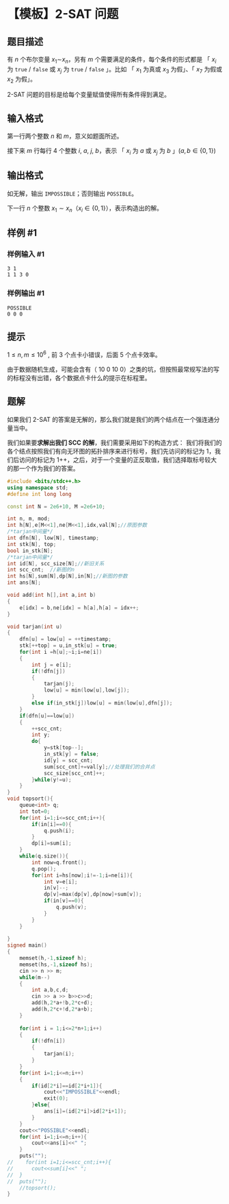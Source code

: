 # 【模板】2-SAT 问题

## 题目描述

有 $n$ 个布尔变量 $x_1$$\sim$$x_n$，另有 $m$ 个需要满足的条件，每个条件的形式都是 「 $x_i$ 为 `true` / `false` 或 $x_j$ 为 `true` / `false` 」。比如 「 $x_1$ 为真或 $x_3$ 为假」、「 $x_7$ 为假或 $x_2$ 为假」。

2-SAT 问题的目标是给每个变量赋值使得所有条件得到满足。

## 输入格式

第一行两个整数 $n$ 和 $m$，意义如题面所述。

接下来 $m$ 行每行 $4$ 个整数 $i$, $a$, $j$, $b$，表示 「 $x_i$ 为 $a$ 或 $x_j$ 为 $b$ 」($a, b\in \{0,1\}$)

## 输出格式

如无解，输出 `IMPOSSIBLE`；否则输出 `POSSIBLE`。

下一行 $n$ 个整数 $x_1\sim x_n$（$x_i\in\{0,1\}$），表示构造出的解。

## 样例 #1

### 样例输入 #1

```
3 1
1 1 3 0
```

### 样例输出 #1

```
POSSIBLE
0 0 0
```

## 提示

$1\leq n, m\leq 10^6$ , 前 $3$ 个点卡小错误，后面 $5$ 个点卡效率。

由于数据随机生成，可能会含有（ 10 0 10 0）之类的坑，但按照最常规写法的写的标程没有出错，各个数据点卡什么的提示在标程里。

## 题解
如果我们 2-SAT 的答案是无解的，那么我们就是我们的两个结点在一个强连通分量当中。

我们如果要**求解出我们 SCC 的解**，我们需要采用如下的构造方式：
我们将我们的各个结点按照我们有向无环图的拓扑排序来进行标号，我们先访问的标记为 1，我们后访问的标记为 1++，之后，对于一个变量的正反取值，我们选择取标号较大的那一个作为我们的答案。


```cpp
#include <bits/stdc++.h>
using namespace std;
#define int long long

const int N = 2e6+10, M =2e6+10;

int n, m, mod;
int h[N],e[M<<1],ne[M<<1],idx,val[N];//原图参数 
/*tarjan中间量*/
int dfn[N], low[N], timestamp;
int stk[N], top;
bool in_stk[N];
/*tarjan中间量*/
int id[N], scc_size[N];//新旧关系 
int scc_cnt;  //新图的n 
int hs[N],sum[N],dp[N],in[N];//新图的参数 
int ans[N]; 

void add(int h[],int a,int b)
{
    e[idx] = b,ne[idx] = h[a],h[a] = idx++;
}

void tarjan(int u)
{
    dfn[u] = low[u] = ++timestamp;
    stk[++top] = u,in_stk[u] = true;
    for(int i =h[u];~i;i=ne[i])
    {
        int j = e[i];
        if(!dfn[j])
        {
            tarjan(j);
            low[u] = min(low[u],low[j]);
        }
        else if(in_stk[j])low[u] = min(low[u],dfn[j]);
    }
    if(dfn[u]==low[u])
    {
        ++scc_cnt;
        int y;
        do{
            y=stk[top--];
            in_stk[y] = false;
            id[y] = scc_cnt;
            sum[scc_cnt]+=val[y];//处理我们的合并点 
            scc_size[scc_cnt]++;
        }while(y!=u);
    }
}
void topsort(){
	queue<int> q;
	int tot=0;
	for(int i=1;i<=scc_cnt;i++){
		if(in[i]==0){
			q.push(i);
		}
		dp[i]=sum[i];
	}
	while(q.size()){
		int now=q.front();
		q.pop();
		for(int i=hs[now];i!=-1;i=ne[i]){
			int v=e[i];
			in[v]--;
			dp[v]=max(dp[v],dp[now]+sum[v]);
			if(in[v]==0){
				q.push(v);
			}
		}
	}
	
}
signed main()
{
    memset(h,-1,sizeof h);
    memset(hs,-1,sizeof hs);
    cin >> n >> m;
    while(m--)
    {
        int a,b,c,d;
        cin >> a >> b>>c>>d;
        add(h,2*a+!b,2*c+d);
        add(h,2*c+!d,2*a+b);
    }
   
    for(int i = 1;i<=2*n+1;i++)
    {
        if(!dfn[i])
        {
            tarjan(i);
        }
    }
    for(int i=1;i<=n;i++)
    {
        if(id[2*i]==id[2*i+1]){
        	cout<<"IMPOSSIBLE"<<endl;
        	exit(0);
		}else{
			ans[i]=(id[2*i]>id[2*i+1]);
		}
    }
    cout<<"POSSIBLE"<<endl;
    for(int i=1;i<=n;i++){
    	cout<<ans[i]<<" ";
	}
	puts("");
//    for(int i=1;i<=scc_cnt;i++){
//    	cout<<sum[i]<<" ";
//	}
//	puts("");
	//topsort();
}
```